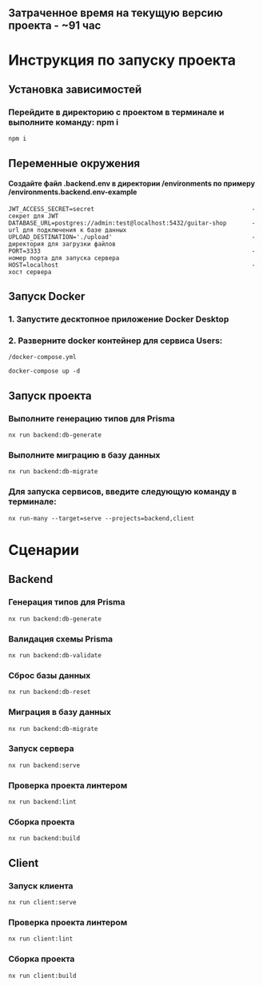 ## Затраченное время на текущую версию проекта - ~91 час

# Инструкция по запуску проекта

## Установка зависимостей

### Перейдите в директорию с проектом в терминале и выполните команду: npm i
```
npm i
```

## Переменные окружения

#### Создайте файл .backend.env в директории /environments по примеру /environments.backend.env-example

```
JWT_ACCESS_SECRET=secret                                            - секрет для JWT 
DATABASE_URL=postgres://admin:test@localhost:5432/guitar-shop       - url для подключения к базе данных
UPLOAD_DESTINATION='./upload'                                       - директория для загрузки файлов
PORT=3333                                                           - номер порта для запуска сервера
HOST=localhost                                                      - хост сервера
```

## Запуск Docker

### 1. Запустите десктопное приложение Docker Desktop

### 2. Разверните docker контейнер для сервиса Users:

```
/docker-compose.yml

docker-compose up -d
```


## Запуск проекта

### Выполните генерацию типов для Prisma

```
nx run backend:db-generate
```

### Выполните миграцию в базу данных

```
nx run backend:db-migrate
```

### Для запуска сервисов, введите следующую команду в терминале:

```
nx run-many --target=serve --projects=backend,client
```

# Сценарии

## Backend

### Генерация типов для Prisma

```
nx run backend:db-generate
```

### Валидация схемы Prisma

```
nx run backend:db-validate
```

### Сброс базы данных

```
nx run backend:db-reset
```

### Миграция в базу данных

```
nx run backend:db-migrate
```

### Запуск сервера

```
nx run backend:serve
```

### Проверка проекта линтером

```
nx run backend:lint
```

### Сборка проекта

```
nx run backend:build
```

## Client

### Запуск клиента

```
nx run client:serve
```

### Проверка проекта линтером

```
nx run client:lint
```

### Сборка проекта

```
nx run client:build
```
